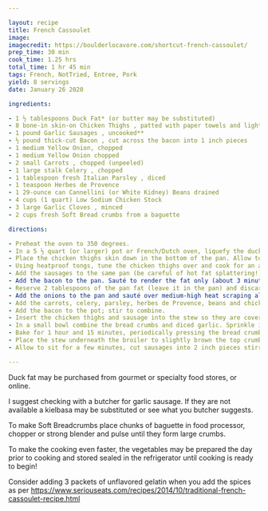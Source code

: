 ```yaml
---

layout: recipe
title: French Cassoulet
image:
imagecredit: https://boulderlocavore.com/shortcut-french-cassoulet/
prep_time: 30 min
cook_time: 1.25 hrs
total_time: 1 hr 45 min
tags: French, NotTried, Entree, Pork
yield: 8 servings
date: January 26 2020

ingredients:

- 1 ½ tablespoons Duck Fat* (or butter may be substituted)
- 8 bone-in skin-on Chicken Thighs , patted with paper towels and lightly salted and peppered
- 1 pound Garlic Sausages , uncooked**
- ½ pound thick-cut Bacon , cut across the bacon into 1 inch pieces 
- 1 medium Yellow Onion, chopped
- 1 medium Yellow Onion chopped
- 2 small Carrots , chopped (unpeeled)
- 1 large stalk Celery , chopped
- 1 tablespoon fresh Italian Parsley , diced
- 1 teaspoon Herbes de Provence
- 1 29-ounce can Cannellini (or White Kidney) Beans drained
- 4 cups (1 quart) Low Sodium Chicken Stock
- 3 large Garlic Cloves , minced
- 2 cups fresh Soft Bread crumbs from a baguette

directions:

- Preheat the oven to 350 degrees.
- In a 5 ½ quart (or larger) pot or French/Dutch oven, liquefy the duck fat at medium heat. 
- Place the chicken thighs skin down in the bottom of the pan. Allow to cook for 8 minutes on Medium to Medium High, periodically checking to be sure the skin is not sticking to the pan (if it is gently slide a heat-proof spatula underneath to free the skin).
- Using heatproof tongs, tune the chicken thighs over and cook for an additional 3 minutes. Remove from pan to a plate; set aside.
- Add the sausages to the same pan (be careful of hot fat splattering!) and brown on each side (approximately 3-4 minutes total). Remove and set aside (can be added to the plate with the chicken)
- Add the bacon to the pan. Sauté to render the fat only (about 3 minutes). NOTE: The fat will turn a gray color and be more translucent though the bacon will still be supple and pliable. Remove with a heatproof slotted spoon, allowing excess fat to drain back into the pan before setting the bacon aside.
- Reserve 2 tablespoons of the pan fat (leave it in the pan) and discard the remaining fat.
- Add the onions to the pan and sauté over medium-high heat scraping all the browned bits from the bottom and sides of the pan. Sauté until the onions begin to turn translucent but are not limp. TIP: if you allow the onions to sit before stirring they will pick up more of the pan drippings.
- Add the carrots, celery, parsley, herbes de Provence, beans and chicken stock; stir to combine. 
- Add the bacon to the pot; stir to combine.
- Insert the chicken thighs and sausage into the stew so they are covered.
- In a small bowl combine the bread crumbs and diced garlic. Sprinkle it evenly over the stew. 
- Bake for 1 hour and 15 minutes, periodically pressing the bread crumbs into the stew which will help thicken it.
- Place the stew underneath the broiler to slightly brown the top crumbs and remove from oven. 
- Allow to sit for a few minutes, cut sausages into 2 inch pieces stirring them back into the stew, and serve. The stew is even more flavorful the second day too!

---
```


Duck fat may be purchased from gourmet or specialty food stores, or online.

I suggest checking with a butcher for garlic sausage. If they are not available a kielbasa may be substituted or see what you butcher suggests.

To make Soft Breadcrumbs place chunks of baguette in food processor, chopper or strong blender and pulse until they form large crumbs.

To make the cooking even faster, the vegetables may be prepared the day prior to cooking and stored sealed in the refrigerator until cooking is ready to begin!

Consider adding 3 packets of unflavored gelatin when you add the spices as per https://www.seriouseats.com/recipes/2014/10/traditional-french-cassoulet-recipe.html
